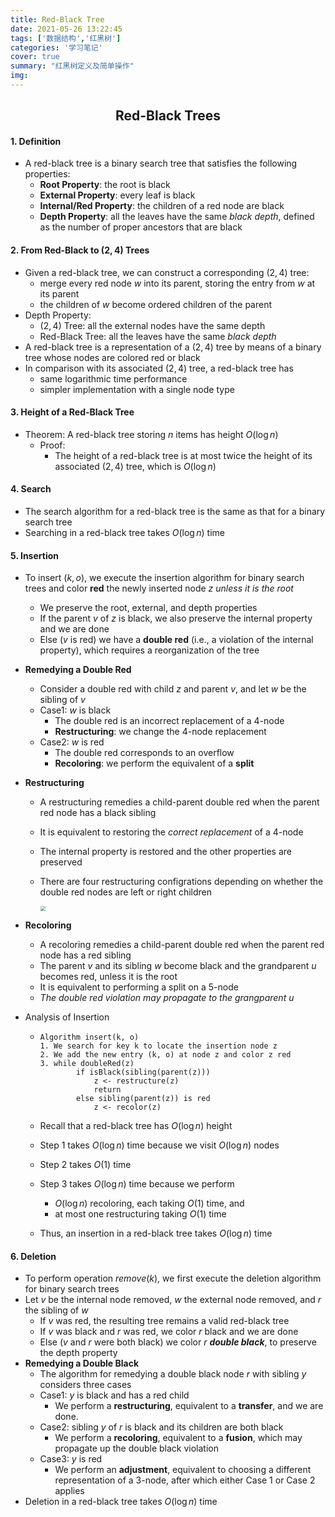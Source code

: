 ```yaml
---
title: Red-Black Tree
date: 2021-05-26 13:22:45
tags: ['数据结构','红黑树']
categories: '学习笔记'
cover: true
summary: "红黑树定义及简单操作"
img:
---
```


<h2 align='center'>Red-Black Trees</h2>

#### 1. Definition

* A red-black tree is a binary search tree that satisfies the following properties:
  * **Root Property**: the root is black
  * **External Property**: every leaf is black
  * **Internal/Red Property**: the children of a red node are black
  * **Depth Property**: all the leaves have the same *black depth*, defined as the number of proper ancestors that are black

#### 2. From Red-Black to $(2,4)$ Trees

* Given a red-black tree, we can construct a corresponding $(2,4)$ tree:
  * merge every red node $w$ into its parent, storing the entry from $w$ at its parent
  * the children of $w$ become ordered children of the parent
* Depth Property:
  * $(2,4)$ Tree: all the external nodes have the same depth
  * Red-Black Tree: all the leaves have the same *black depth*
* A red-black tree is a representation of a $(2,4)$ tree by means of a binary tree whose nodes are colored red or black
* In comparison with its associated $(2,4)$ tree, a red-black tree has
  * same logarithmic time performance
  * simpler implementation with a single node type

#### 3. Height of a Red-Black Tree

* Theorem: A red-black tree storing $n$ items has height $O(\log n)$
  * Proof:
    * The height of a red-black tree is at most twice the height of its associated $(2,4)$ tree, which is $O(\log n)$

#### 4. Search

* The search algorithm for a red-black tree is the same as that for a binary search tree
* Searching in a red-black tree takes $O(\log n)$ time

#### 5. Insertion

* To insert $(k, o)$, we execute the insertion algorithm for binary search trees and color **red** the newly inserted node $z$ *unless it is the root*

  * We preserve the root, external, and depth properties
  * If the parent $v$ of $z$ is black, we also preserve the internal property and we are done
  * Else ($v$ is red) we have a **double red** (i.e., a violation of the internal property), which requires a reorganization of the tree

* **Remedying a Double Red**

  * Consider a double red with child $z$ and parent $v$, and let $w$ be the sibling of $v$
  * Case1: $w$ is black
    * The double red is an incorrect replacement of a 4-node
    * **Restructuring**: we change the 4-node replacement
  * Case2: $w$ is red
    * The double red corresponds to an overflow
    * **Recoloring**: we perform the equivalent of a **split**

* **Restructuring**

  * A restructuring remedies a child-parent double red when the parent red node has a black sibling

  * It is equivalent to restoring the *correct replacement* of a 4-node

  * The internal property is restored and the other properties are preserved

  * There are four restructuring configrations depending on whether the double red nodes are left or right children

    <img src="/Users/apple/Desktop/Y3/ACE/pictures/Screen Shot 2021-05-10 at 7.22.25 PM.png" style="zoom:50%;" />

* **Recoloring**

  * A recoloring remedies a child-parent double red when the parent red node has a red sibling
  * The parent $v$ and its sibling $w$ become black and the grandparent $u$ becomes red, unless it is the root
  * It is equivalent to performing a split on a 5-node
  * *The double red violation may propagate to the grangparent $u$*

* Analysis of Insertion

  * ```pseudocode
    Algorithm insert(k, o)
    1. We search for key k to locate the insertion node z
    2. We add the new entry (k, o) at node z and color z red
    3. while doubleRed(z)
    		if isBlack(sibling(parent(z)))
    			z <- restructure(z)
    			return
    		else sibling(parent(z)) is red
    			z <- recolor(z)
    ```

  * Recall that a red-black tree has $O(\log n)$ height

  * Step 1 takes $O(\log n)$ time because we visit $O(\log n)$ nodes

  * Step 2 takes $O(1)$ time

  * Step 3 takes $O(\log n)$ time because we perform

    * $O(\log n)$ recoloring, each taking $O(1)$ time, and
    * at most one restructuring taking $O(1)$ time

  * Thus, an insertion in a red-black tree takes $O(\log n)$ time

#### 6. Deletion

* To perform operation $remove(k)$, we first execute the deletion algorithm for binary search trees
* Let $v$ be the internal node removed, $w$ the external node removed, and $r$ the sibling of $w$
  * If $v$ was red, the resulting tree remains a valid red-black tree
  * If $v$ was black and $r$ was red, we color $r$ black and we are done
  * Else ($v$ and $r$ were both black) we color $r$ ***double black***, to preserve the depth property
* **Remedying a Double Black**
  * The algorithm for remedying a double black node $r$ with sibling $y$ considers three cases
  * Case1: $y$ is black and has a red child
    * We perform a **restructuring**, equivalent to a **transfer**, and we are done.
  * Case2: sibling $y$ of $r$ is black and its children are both black
    * We perform a **recoloring**, equivalent to a **fusion**, which may propagate up the double black violation
  * Case3: $y$ is red
    * We perform an **adjustment**, equivalent to choosing a different representation of a 3-node, after which either Case 1 or Case 2 applies
* Deletion in a red-black tree takes $O(\log n)$ time
